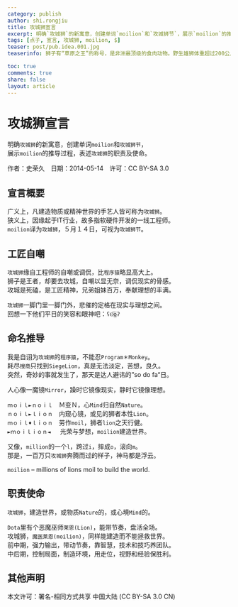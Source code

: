 ```yaml
---
category: publish
author: shi.rongjiu
title: 攻城狮宣言
excerpt: 明确`攻城狮`的新寓意，创建单词`moilion`和`攻城狮节`，展示`moilion`的推导过程，表述`攻城狮`的职责及使命。
tags: [点子, 宣言, 攻城狮, moilion, $]
teaser: post/pub.idea.001.jpg
teaserinfo: 狮子有“草原之王”的称号，是非洲最顶级的食肉动物。野生雄狮体重超过200公斤，全长可达2.7米。

toc: true
comments: true
share: false
layout: article
---
```


# 攻城狮宣言

明确`攻城狮`的新寓意，创建单词`moilion`和`攻城狮节`，  
展示`moilion`的推导过程，表述`攻城狮`的职责及使命。

作者：史荣久　日期：2014-05-14　许可：CC BY-SA 3.0

## 宣言概要

广义上，凡建造物质或精神世界的手艺人皆可称为`攻城狮`。  
狭义上，因缘起于IT行业，故多指软硬件开发的一线工程师。  
`moilion`译为`攻城狮`，５月１４日，可视为`攻城狮节`。

## 工匠自嘲

`攻城狮`缘自工程师的自嘲或调侃，比`程序猿`略显高大上。  
狮子是王者，却要去攻城，自嘲以显无奈，调侃现实的骨感。  
攻城是死磕，是工匠精神，兄弟姐妹百万，奉献理想的丰满。

`攻城狮`一脚门里一脚门外，悲催的定格在现实与理想之间。  
回想一下他们平日的笑容和眼神吧：`ʕʘ̅͜ʘ̅ʔ`

## 命名推导

我是自诩为`攻城狮`的`程序猿`，不能忍`Program＊Monkey`。  
耗尽`搜商`只找到`SiegeLion`，真是无法淡定，苦想，良久。  
突然，奇妙的事就发生了，那天是达人避讳的”so do fa“日。

人心像一魔镜`Mirror`，躁时它镜像现实，静时它镜像理想。

`ｍｏｉｌ►ｎｏｉｌ`　Ｍ变Ｎ，心`Mind`归自然`Nature`。  
`ｎｏｉｌ►ｌｉｏｎ`　内窥心镜，或见的狮者本性`Lion`。  
`ｍｏｉｌ♦ｌｉｏｎ`　劳作`moil`，狮者`lion`之天行健。  
`►ｍｏｉｌｉｏｎ◄ `　光荣与梦想，`moilion`建造世界。

又像，`million`的一个`l`，跨过`i`，摔成`o`，滚向`m`。  
那是，一百万只`攻城狮`奔腾而过的样子，神马都是浮云。

`moilion` – millions of lions moil to build the world.

## 职责使命

`攻城狮`，建造世界，或物质`Nature`的，或心境`Mind`的。

`Dota`里有个恶魔巫师`莱恩(Lion)`，能带节奏，盘活全场。  
攻城狮，`魔医莱恩(moilion)`，同样能建造而不能拯救世界。  
前中期，强力输出，带动节奏，靠智慧，技术和技巧养团队。  
中后期，控制局面，制造环境，用走位，视野和经验保胜利。

## 其他声明

本文许可：署名-相同方式共享 中国大陆 (CC BY-SA 3.0 CN)


